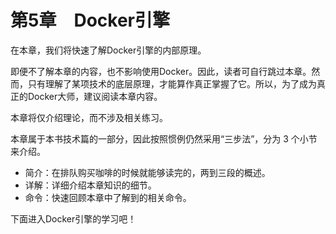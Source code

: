 # 第5章　Docker引擎

在本章，我们将快速了解Docker引擎的内部原理。

即便不了解本章的内容，也不影响使用Docker。因此，读者可自行跳过本章。然而，只有理解了某项技术的底层原理，才能算作真正掌握了它。所以，为了成为真正的Docker大师，建议阅读本章内容。

本章将仅介绍理论，而不涉及相关练习。

本章属于本书技术篇的一部分，因此按照惯例仍然采用“三步法”，分为 3 个小节来介绍。

+ 简介：在排队购买咖啡的时候就能够读完的，两到三段的概述。
+ 详解：详细介绍本章知识的细节。
+ 命令：快速回顾本章中了解到的相关命令。

下面进入Docker引擎的学习吧！

